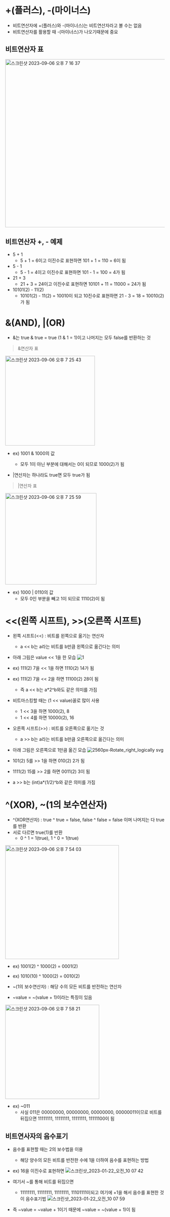 # +(플러스), -(마이너스)
- 비트연산자에 +(플러스)와 -(마이너스)는 비트연산자라고 볼 수는 없음
- 비트연산자를 활용할 때 -(마이너스)가 나오기때문에 중요

## 비트연산자 표
<img width="530" alt="스크린샷 2023-09-06 오후 7 16 37" src="https://github.com/ajhwan/Algorithm_study/assets/129160008/fe427cd4-6487-4e2a-9389-9b50c17597fc">

## 비트연산자 +, - 예제
- 5 + 1
  - 5 + 1 = 6이고 이진수로 표현하면 101 + 1 = 110 = 6이 됨
- 5 - 1
  - 5 - 1 = 4이고 이진수로 표현하면 101 - 1 = 100 = 4가 됨
- 21 + 3
  - 21 + 3 = 24이고 이진수로 표현하면 10101 + 11 = 11000 = 24가 됨
- 10101(2) - 11(2)
  - 10101(2) - 11(2) = 10010이 되고 10진수로 표현하면 21 - 3 = 18 = 10010(2)가 됨

# &(AND), |(OR)
- &는 true & true = true (1 & 1 = 1)이고 나머지는 모두 false를 반환하는 것
> &연산자 표
<img width="283" alt="스크린샷 2023-09-06 오후 7 25 43" src="https://github.com/ajhwan/Algorithm_study/assets/129160008/9a00be69-f462-425e-a68e-e9b972667b63">

- ex) 1001 & 1000의 값
  - 모두 1이 아닌 부분에 대해서는 0이 되므로 1000(2)가 됨

- |연산자는 하나라도 true면 모두 true가 됨
> |연산자 표
<img width="288" alt="스크린샷 2023-09-06 오후 7 25 59" src="https://github.com/ajhwan/Algorithm_study/assets/129160008/fa993515-d7c6-40fa-b0af-d7d5f77121e4">

- ex) 1000 | 0110의 값
  - 모두 0인 부분을 빼고 1이 되므로 1110(2)이 됨

# <<(왼쪽 시프트), >>(오른쪽 시프트)
- 왼쪽 시프트(<<) : 비트를 왼쪽으로 옮기는 연산자
  - a << b는 a라는 비트를 b만큼 왼쪽으로 옮긴다는 의미
- 아래 그림은 value << 1을 한 모습
![1](https://github.com/ajhwan/Algorithm_study/assets/129160008/0e9b3de0-4753-4128-b10f-b774d8cbc866)

- ex) 111(2) 7을 << 1을 하면 1110(2) 14가 됨
- ex) 111(2) 7을 << 2을 하면 11100(2) 28이 됨
  - 즉 a << b는 a*2^b와도 같은 의미를 가짐
- 비트마스킹할 때는 (1 << value)꼴로 많이 사용
  - 1 << 3을 하면 1000(2), 8
  - 1 << 4를 하면 10000(2), 16

- 오른쪽 시프트(>>) : 비트를 오른쪽으로 옮기는 것
  - a >> b는 a라는 비트를 b만큼 오른쪽으로 옮긴다는 의미
- 아래 그림은 오른쪽으로 1만큼 옮긴 모습
![2560px-Rotate_right_logically svg](https://github.com/ajhwan/Algorithm_study/assets/129160008/d6b81bf9-1941-4411-b14c-f1b5b04fe511)

- 101(2) 5를 >> 1을 하면 010(2) 2가 됨
- 1111(2) 15를 >> 2를 하면 0011(2) 3이 됨
 - a >> b는 (int)a*(1/2)^b와 같은 의미를 가짐

# ^(XOR), ~(1의 보수연산자)
- ^(XOR연산자) : true ^ true = false, false ^ false = false 이며 나머지는 다 true를 반환
- 서로 다르면 true(1)를 반환
  - 0 ^ 1 = 1(true), 1 ^ 0 = 1(true)
<img width="359" alt="스크린샷 2023-09-06 오후 7 54 03" src="https://github.com/ajhwan/Algorithm_study/assets/129160008/24b50748-777c-4841-a1cf-925dd1993ad7">

- ex) 1001(2) ^ 1000(2) = 0001(2)
- ex) 1010(10) ^ 1000(2) = 0010(2)

- ~(1의 보수연산자) : 해당 수의 모든 비트를 반전하는 연산자
- ~value = ~(value + 1)이라는 특징이 있음
<img width="297" alt="스크린샷 2023-09-06 오후 7 58 21" src="https://github.com/ajhwan/Algorithm_study/assets/129160008/eebb9ee5-2bb0-441d-8f95-3d36d8b4bd43">

- ex) ~011
  - 사실 011은 00000000, 00000000, 00000000, 00000011이므로 비트를 뒤집으면 11111111, 11111111, 11111111, 11111100이 됨

## 비트연사자의 음수표기
- 음수를 표현할 때는 2의 보수법을 이용
  - 해당 양수의 모든 비트를 반전한 수에 1을 더하여 음수를 표현하는 방법
- ex) 16을 이진수로 표현하면
![스크린샷_2023-01-22_오전_10 07 42](https://github.com/ajhwan/Algorithm_study/assets/129160008/4a4c4375-223a-406d-acc3-6b38ab21a0cd)

- 여기서 ~를 통해 비트를 뒤집으면
  - 11111111, 11111111, 11111111, 11101111이되고 여기에 +1을 해서 음수를 표현한 것이 음수표기법
![스크린샷_2023-01-22_오전_10 07 59](https://github.com/ajhwan/Algorithm_study/assets/129160008/ee8064fd-e2ac-4eaa-ad9e-83fe60993aff)

- 즉 ~value = ~value + 1이기 때문에 ~value = ~(value + 1)이 됨
